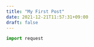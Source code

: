 ```yaml
---
title: "My First Post"
date: 2021-12-21T11:57:31+09:00
draft: false
---
```


```python
import request
```